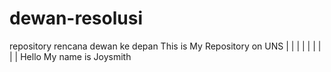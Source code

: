# dewan-resolusi

repository rencana dewan ke depan
This is My Repository on UNS
|
|
|
|
|
|
|
|
|
Hello My name is Joysmith
